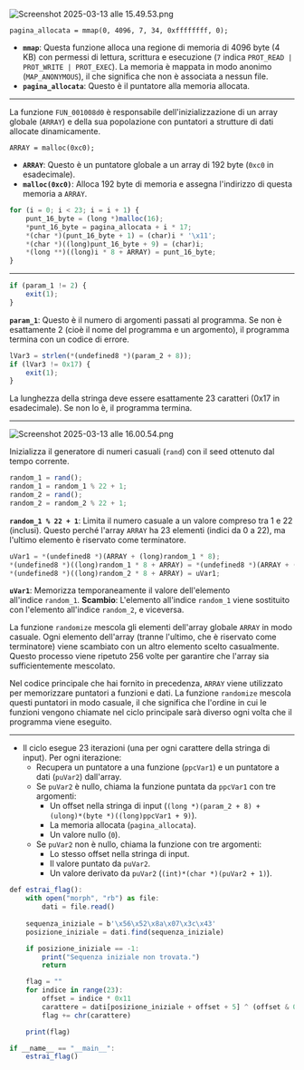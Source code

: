 ![Screenshot 2025-03-13 alle 15.49.53.png](attachment:8f60a070-fdba-4fb9-862b-770e2f9aaadf:Screenshot_2025-03-13_alle_15.49.53.png)

`pagina_allocata = mmap(0, 4096, 7, 34, 0xffffffff, 0);`

- **`mmap`**: Questa funzione alloca una regione di memoria di 4096 byte (4 KB) con permessi di lettura, scrittura e esecuzione (`7` indica `PROT_READ | PROT_WRITE | PROT_EXEC`). La memoria è mappata in modo anonimo (`MAP_ANONYMOUS`), il che significa che non è associata a nessun file.
- **`pagina_allocata`**: Questo è il puntatore alla memoria allocata.

---

La funzione `FUN_001008d0` è responsabile dell'inizializzazione di un array globale (`ARRAY`) e della sua popolazione con puntatori a strutture di dati allocate dinamicamente.

`ARRAY = malloc(0xc0);`

- **`ARRAY`**: Questo è un puntatore globale a un array di 192 byte (`0xc0` in esadecimale).
- **`malloc(0xc0)`**: Alloca 192 byte di memoria e assegna l'indirizzo di questa memoria a `ARRAY`.

```jsx
for (i = 0; i < 23; i = i + 1) {
    punt_16_byte = (long *)malloc(16);
    *punt_16_byte = pagina_allocata + i * 17;
    *(char *)(punt_16_byte + 1) = (char)i * '\x11';
    *(char *)((long)punt_16_byte + 9) = (char)i;
    *(long **)((long)i * 8 + ARRAY) = punt_16_byte;
}
```

---

```jsx
if (param_1 != 2) {
    exit(1);
}
```

**`param_1`**: Questo è il numero di argomenti passati al programma. Se non è esattamente 2 (cioè il nome del programma e un argomento), il programma termina con un codice di errore.

```jsx
lVar3 = strlen(*(undefined8 *)(param_2 + 8));
if (lVar3 != 0x17) {
    exit(1);
}
```

La lunghezza della stringa deve essere esattamente 23 caratteri (0x17 in esadecimale). Se non lo è, il programma termina.

---

![Screenshot 2025-03-13 alle 16.00.54.png](attachment:a8cdea10-65fc-47b2-b4fa-5271619f6706:Screenshot_2025-03-13_alle_16.00.54.png)

Inizializza il generatore di numeri casuali (`rand`) con il seed ottenuto dal tempo corrente.

```jsx
random_1 = rand();
random_1 = random_1 % 22 + 1;
random_2 = rand();
random_2 = random_2 % 22 + 1;
```

**`random_1 % 22 + 1`**: Limita il numero casuale a un valore compreso tra 1 e 22 (inclusi). Questo perché l'array `ARRAY` ha 23 elementi (indici da 0 a 22), ma l'ultimo elemento è riservato come terminatore.

```jsx
uVar1 = *(undefined8 *)(ARRAY + (long)random_1 * 8);
*(undefined8 *)((long)random_1 * 8 + ARRAY) = *(undefined8 *)(ARRAY + (long)random_2 * 8);
*(undefined8 *)((long)random_2 * 8 + ARRAY) = uVar1;
```

**`uVar1`**: Memorizza temporaneamente il valore dell'elemento all'indice `random_1`. 
**Scambio**: L'elemento all'indice `random_1` viene sostituito con l'elemento all'indice `random_2`, e viceversa.

La funzione `randomize` mescola gli elementi dell'array globale `ARRAY` in modo casuale. Ogni elemento dell'array (tranne l'ultimo, che è riservato come terminatore) viene scambiato con un altro elemento scelto casualmente. Questo processo viene ripetuto 256 volte per garantire che l'array sia sufficientemente mescolato.

Nel codice principale che hai fornito in precedenza, `ARRAY` viene utilizzato per memorizzare puntatori a funzioni e dati. La funzione `randomize` mescola questi puntatori in modo casuale, il che significa che l'ordine in cui le funzioni vengono chiamate nel ciclo principale sarà diverso ogni volta che il programma viene eseguito.

---

- Il ciclo esegue 23 iterazioni (una per ogni carattere della stringa di input). Per ogni iterazione:
    - Recupera un puntatore a una funzione (`ppcVar1`) e un puntatore a dati (`puVar2`) dall'array.
    - Se `puVar2` è nullo, chiama la funzione puntata da `ppcVar1` con tre argomenti:
        - Un offset nella stringa di input (`(long *)(param_2 + 8) + (ulong)*(byte *)((long)ppcVar1 + 9)`).
        - La memoria allocata (`pagina_allocata`).
        - Un valore nullo (`0`).
    - Se `puVar2` non è nullo, chiama la funzione con tre argomenti:
        - Lo stesso offset nella stringa di input.
        - Il valore puntato da `puVar2`.
        - Un valore derivato da `puVar2` (`(int)*(char *)(puVar2 + 1)`).

```jsx
def estrai_flag():
    with open("morph", "rb") as file:
        dati = file.read()
    
    sequenza_iniziale = b'\x56\x52\x8a\x07\x3c\x43'
    posizione_iniziale = dati.find(sequenza_iniziale)

    if posizione_iniziale == -1:
        print("Sequenza iniziale non trovata.")
        return

    flag = ""
    for indice in range(23):
        offset = indice * 0x11
        carattere = dati[posizione_iniziale + offset + 5] ^ (offset & 0xff)
        flag += chr(carattere)

    print(flag)

if __name__ == "__main__":
    estrai_flag()
```